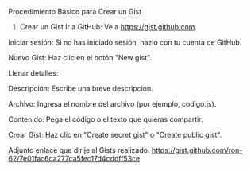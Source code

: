 
Procedimiento Básico para Crear un Gist
1. Crear un Gist
Ir a GitHub: Ve a https://gist.github.com.

Iniciar sesión: Si no has iniciado sesión, hazlo con tu cuenta de GitHub.

Nuevo Gist: Haz clic en el botón "New gist".

Llenar detalles:

Descripción: Escribe una breve descripción.

Archivo: Ingresa el nombre del archivo (por ejemplo, codigo.js).

Contenido: Pega el código o el texto que quieras compartir.

Crear Gist: Haz clic en "Create secret gist" o "Create public gist".

Adjunto enlace que dirije al Gists realizado.
https://gist.github.com/ron-62/7e01fac6ca277ca5fec17d4cddff53ce

